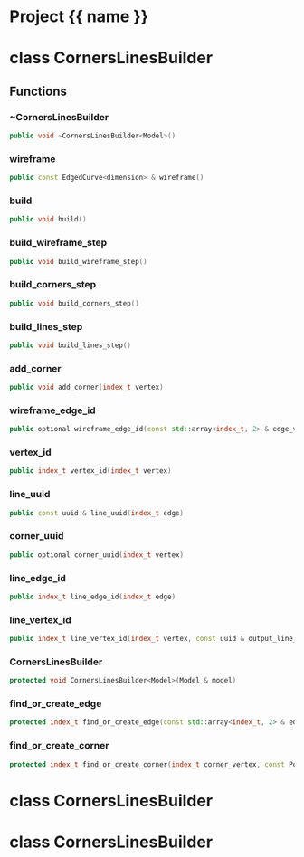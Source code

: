 <script setup>
import {useRoute} from 'vitepress'
const {path} = useRoute()
const tokens = path.split('/')
const words = tokens[2].split('-');
for (let i = 0; i < words.length; i++) {
    words[i] = words[i].charAt(0).toUpperCase() + words[i].slice(1);
    words[i] = words[i].replace('geode', 'Geode')
}
const name = words.join('-');
</script>
# Project {{ name }}

# class CornersLinesBuilder


## Functions

### ~CornersLinesBuilder

```cpp
public void ~CornersLinesBuilder<Model>()
```


### wireframe

```cpp
public const EdgedCurve<dimension> & wireframe()
```


### build

```cpp
public void build()
```


### build_wireframe_step

```cpp
public void build_wireframe_step()
```

### build_corners_step

```cpp
public void build_corners_step()
```


### build_lines_step

```cpp
public void build_lines_step()
```


### add_corner

```cpp
public void add_corner(index_t vertex)
```


### wireframe_edge_id

```cpp
public optional wireframe_edge_id(const std::array<index_t, 2> & edge_vertices)
```


### vertex_id

```cpp
public index_t vertex_id(index_t vertex)
```


### line_uuid

```cpp
public const uuid & line_uuid(index_t edge)
```


### corner_uuid

```cpp
public optional corner_uuid(index_t vertex)
```


### line_edge_id

```cpp
public index_t line_edge_id(index_t edge)
```


### line_vertex_id

```cpp
public index_t line_vertex_id(index_t vertex, const uuid & output_line_uuid)
```


### CornersLinesBuilder

```cpp
protected void CornersLinesBuilder<Model>(Model & model)
```


### find_or_create_edge

```cpp
protected index_t find_or_create_edge(const std::array<index_t, 2> & edge_vertices, const std::array<Point<dimension>, 2> & edge_points)
```


### find_or_create_corner

```cpp
protected index_t find_or_create_corner(index_t corner_vertex, const Point<dimension> & corner_point)
```




# class CornersLinesBuilder


# class CornersLinesBuilder


